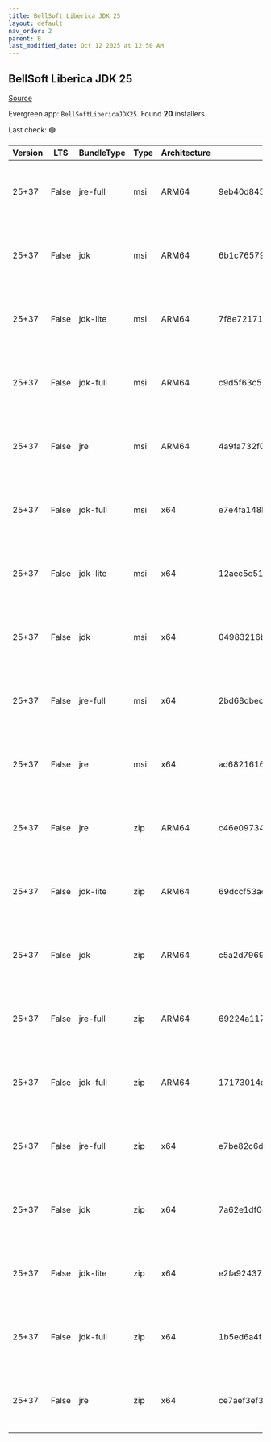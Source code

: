 ```yaml
---
title: BellSoft Liberica JDK 25
layout: default
nav_order: 2
parent: B
last_modified_date: Oct 12 2025 at 12:50 AM
---
```


## BellSoft Liberica JDK 25

[Source](https://bell-sw.com/libericajdk/)

Evergreen app: `BellSoftLibericaJDK25`. Found **20** installers.

Last check: 🟢

| Version | LTS   | BundleType | Type | Architecture | Sha1                                     | Size      | URI                                                                                                                                                                                                              |
| ------- | ----- | ---------- | ---- | ------------ | ---------------------------------------- | --------- | ---------------------------------------------------------------------------------------------------------------------------------------------------------------------------------------------------------------- |
| 25+37   | False | jre-full   | msi  | ARM64        | 9eb40d845220e9447bd874a910e2621cc78053b0 | 49356800  | [https://github.com/bell-sw/Liberica/releases/download/25+37/bellsoft-jre25+37-windows-aarch64-full.msi](https://github.com/bell-sw/Liberica/releases/download/25+37/bellsoft-jre25+37-windows-aarch64-full.msi) |
| 25+37   | False | jdk        | msi  | ARM64        | 6b1c765794be32fbc1ce5d4081f821353c334528 | 204427264 | [https://github.com/bell-sw/Liberica/releases/download/25+37/bellsoft-jdk25+37-windows-aarch64.msi](https://github.com/bell-sw/Liberica/releases/download/25+37/bellsoft-jdk25+37-windows-aarch64.msi)           |
| 25+37   | False | jdk-lite   | msi  | ARM64        | 7f8e72171faa3e1693cd1a1bc8df0a84982cf8ff | 81014784  | [https://github.com/bell-sw/Liberica/releases/download/25+37/bellsoft-jdk25+37-windows-aarch64-lite.msi](https://github.com/bell-sw/Liberica/releases/download/25+37/bellsoft-jdk25+37-windows-aarch64-lite.msi) |
| 25+37   | False | jdk-full   | msi  | ARM64        | c9d5f63c52714a4c3afc184970f9929f5d8a6971 | 229269504 | [https://github.com/bell-sw/Liberica/releases/download/25+37/bellsoft-jdk25+37-windows-aarch64-full.msi](https://github.com/bell-sw/Liberica/releases/download/25+37/bellsoft-jdk25+37-windows-aarch64-full.msi) |
| 25+37   | False | jre        | msi  | ARM64        | 4a9fa732f0ee208936a638baace85c1b3401eab4 | 43859968  | [https://github.com/bell-sw/Liberica/releases/download/25+37/bellsoft-jre25+37-windows-aarch64.msi](https://github.com/bell-sw/Liberica/releases/download/25+37/bellsoft-jre25+37-windows-aarch64.msi)           |
| 25+37   | False | jdk-full   | msi  | x64          | e7e4fa148b44e2795e55893d328dd15fdacb1962 | 338907136 | [https://github.com/bell-sw/Liberica/releases/download/25+37/bellsoft-jdk25+37-windows-amd64-full.msi](https://github.com/bell-sw/Liberica/releases/download/25+37/bellsoft-jdk25+37-windows-amd64-full.msi)     |
| 25+37   | False | jdk-lite   | msi  | x64          | 12aec5e51f664981dfa7ee4b80d158f5a4a8705d | 83693568  | [https://github.com/bell-sw/Liberica/releases/download/25+37/bellsoft-jdk25+37-windows-amd64-lite.msi](https://github.com/bell-sw/Liberica/releases/download/25+37/bellsoft-jdk25+37-windows-amd64-lite.msi)     |
| 25+37   | False | jdk        | msi  | x64          | 04983216b01130f9a7a396c696a781ddf502c51d | 246333440 | [https://github.com/bell-sw/Liberica/releases/download/25+37/bellsoft-jdk25+37-windows-amd64.msi](https://github.com/bell-sw/Liberica/releases/download/25+37/bellsoft-jdk25+37-windows-amd64.msi)               |
| 25+37   | False | jre-full   | msi  | x64          | 2bd68dbececa63dae20d81d12f979b5401861235 | 117747712 | [https://github.com/bell-sw/Liberica/releases/download/25+37/bellsoft-jre25+37-windows-amd64-full.msi](https://github.com/bell-sw/Liberica/releases/download/25+37/bellsoft-jre25+37-windows-amd64-full.msi)     |
| 25+37   | False | jre        | msi  | x64          | ad6821616876bf8114772d6f23a49136f6271fa3 | 78163968  | [https://github.com/bell-sw/Liberica/releases/download/25+37/bellsoft-jre25+37-windows-amd64.msi](https://github.com/bell-sw/Liberica/releases/download/25+37/bellsoft-jre25+37-windows-amd64.msi)               |
| 25+37   | False | jre        | zip  | ARM64        | c46e09734fa94a26052271aff2279b9f47beedfa | 43057928  | [https://github.com/bell-sw/Liberica/releases/download/25+37/bellsoft-jre25+37-windows-aarch64.zip](https://github.com/bell-sw/Liberica/releases/download/25+37/bellsoft-jre25+37-windows-aarch64.zip)           |
| 25+37   | False | jdk-lite   | zip  | ARM64        | 69dccf53ac60783928c0e1293d639ea51f1a192d | 79978376  | [https://github.com/bell-sw/Liberica/releases/download/25+37/bellsoft-jdk25+37-windows-aarch64-lite.zip](https://github.com/bell-sw/Liberica/releases/download/25+37/bellsoft-jdk25+37-windows-aarch64-lite.zip) |
| 25+37   | False | jdk        | zip  | ARM64        | c5a2d7969623bf419f76b4b2556b505ca1b0b0a3 | 206515737 | [https://github.com/bell-sw/Liberica/releases/download/25+37/bellsoft-jdk25+37-windows-aarch64.zip](https://github.com/bell-sw/Liberica/releases/download/25+37/bellsoft-jdk25+37-windows-aarch64.zip)           |
| 25+37   | False | jre-full   | zip  | ARM64        | 69224a1176f0dd70924e8b4b1f5df5e1ec1dd5b7 | 48584493  | [https://github.com/bell-sw/Liberica/releases/download/25+37/bellsoft-jre25+37-windows-aarch64-full.zip](https://github.com/bell-sw/Liberica/releases/download/25+37/bellsoft-jre25+37-windows-aarch64-full.zip) |
| 25+37   | False | jdk-full   | zip  | ARM64        | 17173014d635f426c40f6cd7c6ffee034f351c71 | 231792752 | [https://github.com/bell-sw/Liberica/releases/download/25+37/bellsoft-jdk25+37-windows-aarch64-full.zip](https://github.com/bell-sw/Liberica/releases/download/25+37/bellsoft-jdk25+37-windows-aarch64-full.zip) |
| 25+37   | False | jre-full   | zip  | x64          | e7be82c6dcba6051b563150c107ef96b8fd5e0e4 | 117540219 | [https://github.com/bell-sw/Liberica/releases/download/25+37/bellsoft-jre25+37-windows-amd64-full.zip](https://github.com/bell-sw/Liberica/releases/download/25+37/bellsoft-jre25+37-windows-amd64-full.zip)     |
| 25+37   | False | jdk        | zip  | x64          | 7a62e1df0da604723115acfb3240a79cd1261771 | 248854787 | [https://github.com/bell-sw/Liberica/releases/download/25+37/bellsoft-jdk25+37-windows-amd64.zip](https://github.com/bell-sw/Liberica/releases/download/25+37/bellsoft-jdk25+37-windows-amd64.zip)               |
| 25+37   | False | jdk-lite   | zip  | x64          | e2fa9243793aa64acde285b6556a7d0f8b0559e0 | 82701417  | [https://github.com/bell-sw/Liberica/releases/download/25+37/bellsoft-jdk25+37-windows-amd64-lite.zip](https://github.com/bell-sw/Liberica/releases/download/25+37/bellsoft-jdk25+37-windows-amd64-lite.zip)     |
| 25+37   | False | jdk-full   | zip  | x64          | 1b5ed6a4f1285a5236efc7299fcb62ed8ed936cd | 341990240 | [https://github.com/bell-sw/Liberica/releases/download/25+37/bellsoft-jdk25+37-windows-amd64-full.zip](https://github.com/bell-sw/Liberica/releases/download/25+37/bellsoft-jdk25+37-windows-amd64-full.zip)     |
| 25+37   | False | jre        | zip  | x64          | ce7aef3ef3f894962016bbbf2f32fed4eb96e0c5 | 77773920  | [https://github.com/bell-sw/Liberica/releases/download/25+37/bellsoft-jre25+37-windows-amd64.zip](https://github.com/bell-sw/Liberica/releases/download/25+37/bellsoft-jre25+37-windows-amd64.zip)               |
